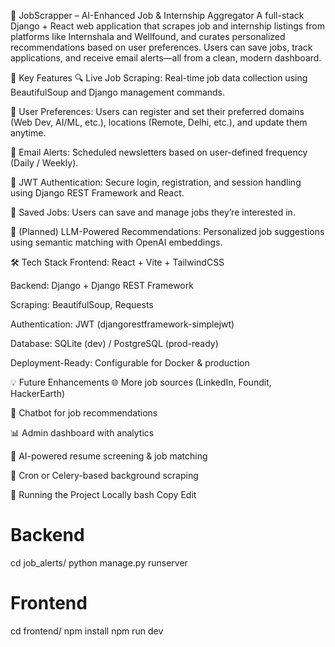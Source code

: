 📌 JobScrapper – AI-Enhanced Job & Internship Aggregator
A full-stack Django + React web application that scrapes job and internship listings from platforms like Internshala and Wellfound, and curates personalized recommendations based on user preferences. Users can save jobs, track applications, and receive email alerts—all from a clean, modern dashboard.

🚀 Key Features
🔍 Live Job Scraping: Real-time job data collection using BeautifulSoup and Django management commands.

🎯 User Preferences: Users can register and set their preferred domains (Web Dev, AI/ML, etc.), locations (Remote, Delhi, etc.), and update them anytime.

💌 Email Alerts: Scheduled newsletters based on user-defined frequency (Daily / Weekly).

🔐 JWT Authentication: Secure login, registration, and session handling using Django REST Framework and React.

💾 Saved Jobs: Users can save and manage jobs they’re interested in.

🧠 (Planned) LLM-Powered Recommendations: Personalized job suggestions using semantic matching with OpenAI embeddings.

🛠 Tech Stack
Frontend: React + Vite + TailwindCSS

Backend: Django + Django REST Framework

Scraping: BeautifulSoup, Requests

Authentication: JWT (djangorestframework-simplejwt)

Database: SQLite (dev) / PostgreSQL (prod-ready)

Deployment-Ready: Configurable for Docker & production

💡 Future Enhancements
🌐 More job sources (LinkedIn, Foundit, HackerEarth)

🤖 Chatbot for job recommendations

📊 Admin dashboard with analytics

🧠 AI-powered resume screening & job matching

🔄 Cron or Celery-based background scraping

🧪 Running the Project Locally
bash
Copy
Edit
# Backend
cd job_alerts/
python manage.py runserver

# Frontend
cd frontend/
npm install
npm run dev
